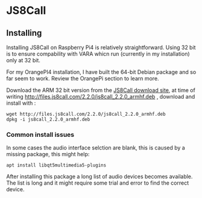 # JS8Call
## Installing
Installing JS8Call on Raspberry Pi4 is relatively straightforward.
Using 32 bit is to ensure compability with VARA whicn run (currently
in my installation) only at 32 bit.

For my OrangePI4 installation, I have built the 64-bit Debian package and 
so far seem to work. Review the OrangePi section to learn more. 

Download the ARM 32 bit version from the [JS8Call download site](http://files.js8call.com/latest.html), at time of writing
http://files.js8call.com/2.2.0/js8call_2.2.0_armhf.deb , download and install with :

```
wget http://files.js8call.com/2.2.0/js8call_2.2.0_armhf.deb
dpkg -i js8call_2.2.0_armhf.deb
```

### Common install issues
In some cases the audio interface selction are blank, this is caused by a missing package, this might help:

```apt install libqt5multimedia5-plugins```

After installing this package a long list of audio devices becomes available. The list is long and it might require some trial and error to find the correct device.  

